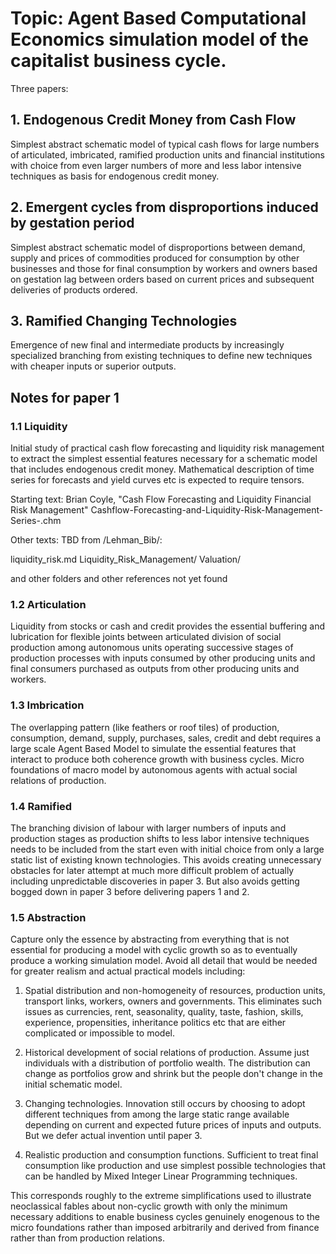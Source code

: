 Topic: Agent Based Computational Economics simulation model of the capitalist business cycle.
=============================================================================

Three papers:

## 1. Endogenous Credit Money from Cash Flow

Simplest abstract schematic model of typical cash flows for large numbers of articulated, imbricated, ramified production units and financial institutions with choice from even larger numbers of more and less labor intensive techniques as basis for endogenous credit money.

## 2. Emergent cycles from disproportions induced by gestation period

Simplest abstract schematic model of disproportions between demand, supply and prices of commodities produced for consumption by other businesses and those for final consumption by workers and owners based on gestation lag between orders based on current prices and subsequent deliveries of products ordered.

## 3. Ramified Changing Technologies

Emergence of new final and intermediate products by increasingly specialized branching from existing techniques to define new techniques with cheaper inputs or superior outputs.

## Notes for paper 1

### 1.1 Liquidity

Initial study of practical cash flow forecasting and liquidity risk management to extract the simplest essential features necessary for a schematic model that includes endogenous credit money. Mathematical description of time series for forecasts and yield curves etc is expected to require tensors.

Starting text: Brian Coyle, "Cash Flow Forecasting and Liquidity Financial Risk Management"
Cashflow-Forecasting-and-Liquidity-Risk-Management-Series-.chm

Other texts: TBD from /Lehman_Bib/:

liquidity_risk.md
Liquidity_Risk_Management/
Valuation/

and other folders and other references not yet found


### 1.2 Articulation

Liquidity from stocks or cash and credit provides the essential buffering and lubrication for flexible joints between articulated division of social production among autonomous units operating successive stages of production processes with inputs consumed by other producing units and final consumers purchased as outputs from other producing units and workers. 

### 1.3 Imbrication

The overlapping pattern (like feathers or roof tiles) of production, consumption, demand, supply, purchases, sales, credit and debt requires a large scale Agent Based Model to simulate the essential features that interact to produce both coherence growth with business cycles. Micro foundations of macro model by autonomous agents with actual social relations of production.

### 1.4 Ramified

The branching division of labour with larger numbers of inputs and production stages as production shifts to less labor intensive techniques needs to be included from the start even with initial choice from only a large static list of existing known technologies. This avoids creating unnecessary obstacles for later attempt at much more difficult problem of actually including unpredictable discoveries in paper 3. But also avoids getting bogged down in paper 3 before delivering papers 1 and 2.

### 1.5 Abstraction

Capture only the essence by abstracting from everything that is not essential for producing a model with cyclic growth so as to eventually produce a working simulation model. Avoid all detail that would be needed for greater realism and actual practical models including:

1. Spatial distribution and non-homogeneity of resources, production units, transport links, workers, owners and governments. This eliminates such issues as currencies, rent, seasonality, quality, taste, fashion, skills, experience, propensities, inheritance politics etc that are either complicated or impossible to model.

2. Historical development of social relations of production. Assume just individuals with a distribution of portfolio wealth. The distribution can change as portfolios grow and shrink but the people don't change in the initial schematic model.

3. Changing technologies. Innovation still occurs by choosing to adopt different techniques from among the large static range available depending on current and expected future prices of inputs and outputs. But we defer actual invention until paper 3.

4. Realistic production and consumption functions. Sufficient to treat final consumption like production and use simplest possible technologies that can be handled by Mixed Integer Linear Programming techniques.

This corresponds roughly to the extreme simplifications used to illustrate neoclassical fables about non-cyclic growth with only the minimum necessary additions to enable business cycles genuinely enogenous to the micro foundations rather than imposed arbitrarily and derived from finance rather than from production relations.
